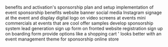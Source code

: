 

benefits and activation's
sponsorship plan 
and 
setup
implementation of 
event sponsorship benefits
website banner
social media 
Instagram
signage at the event and display
digital logo on video screens at events
mini commercials at events that are cool
offer samples
develop sponsorship system
lead generation
sign up form on fronted website
registration 
sign up 
on boarding form
provide options like a shopping cart '
looks better with an event management theme for 
sponsorship online store